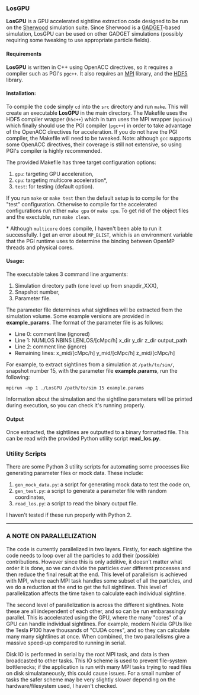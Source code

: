 ### LosGPU
**LosGPU** is a GPU accelerated sightline extraction code designed to be run on the [Sherwood](https://www.nottingham.ac.uk/astronomy/sherwood/) simulation suite. 
Since Sherwood is a [GADGET](https://wwwmpa.mpa-garching.mpg.de/gadget/)-based simulation, LosGPU can be used on other GADGET simulations (possibly requiring some tweaking to use appropriate particle fields).

#### Requirements

**LosGPU** is written in C++ using OpenACC directives, so it requires a compiler such as PGI's `pgc++`. It also requires an [MPI](https://www.mpi-forum.org/) library, and the [HDF5](https://www.hdfgroup.org/solutions/hdf5/) library.

#### Installation:
To compile the code simply `cd` into the `src` directory and run `make`. This will create an executable **LosGPU** in the main directory. The Makefile uses the HDF5 compiler wrapper (`h5c++`) which in turn uses the MPI wrapper (`mpicxx`) which finally should use the PGI compiler (`pgc++`) in order to take advantage of the OpenACC directives for acceleration. If you do not have the PGI compiler, the Makefile will need to be tweaked. Note: although `gcc` supports some OpenACC directives, their coverage is still not extensive, so using PGI's compiler is highly recommended.

The provided Makefile has three target configuration options:

1. `gpu`: targeting GPU acceleration,
2. `cpu`: targeting multicore acceleration\*,
3. `test`: for testing (default option).

If you run `make` or `make test` then the default setup is to compile for the "test" configuration. 
Otherwise to compile for the accelerated configurations run either `make gpu` or `make cpu`. 
To get rid of the object files and the exectuble, run `make clean`.

\* Although `multicore` does compile, I haven't been able to run it successfully. I get an error about `MP_BLIST`, which is an environment variable that the PGI runtime uses to determine the binding between OpenMP threads and physical cores.

#### Usage:
The executable takes 3 command line arguments:

1. Simulation directory path (one level up from snapdir\_XXX),
2. Snapshot number,
3. Parameter file.

The parameter file determines what sightlines will be extracted from the simulation volume. Some example versions are provided in **example\_params**. The format of the parameter file is as follows:

- Line 0: comment line (ignored)
- Line 1: NUMLOS NBINS LENLOS/[cMpc/h] x\_dir y\_dir z\_dir output\_path
- Line 2: comment line (ignore)
- Remaining lines: x\_mid/[cMpc/h] y\_mid/[cMpc/h] z\_mid/[cMpc/h]

For example, to extract sightlines from a simulation at `/path/to/sim/`, snapshot number 15, with the parameter file **example.params**, run the following:

`mpirun -np 1 ./LosGPU /path/to/sim 15 example.params`

Information about the simulation and the sightline parameters will be printed during execution, so you can check it's running properly.

#### Output
Once extracted, the sightlines are outputted to a binary formatted file. This can be read with the provided Python utility script **read\_los.py**.

### Utility Scripts
There are some Python 3 utility scripts for automating some processes like generating parameter files or mock data. These include:

1. `gen_mock_data.py`: a script for generating mock data to test the code on,
2. `gen_test.py`: a script to generate a parameter file with random coordinates,
3. `read_los.py`: a script to read the binary output file.

I haven't tested if these run properly with Python 2.

---

### A NOTE ON PARALLELIZATION
The code is currently parallelized in two layers. Firstly, for each sightline the code needs to loop over all the particles to add their (possible) contributions. However since this is only additive, it doesn't matter what order it is done, so we can divide the particles over different processes and then reduce the final result at the end. This level of parallelism is achieved with MPI, where each MPI task handles some subset of all the particles, and we do a reduction at the end to get the full sightlines. This level of parallelization affects the time taken to calculate each individual sightline. 

The second level of parallelization is across the different sightlines. Note these are all independent of each other, and so can be run embarassingly parallel. This is accelerated using the GPU, where the many "cores" of a GPU can handle individual sightlines. For example, modern Nvidia GPUs like the Tesla P100 have thousands of "CUDA cores", and so they can calculate many many sightlines at once. When combined, the two parallelisms give a massive speed-up compared to running in serial.

Disk IO is performed in serial by the root MPI task, and data is then broadcasted to other tasks. This IO scheme is used to prevent file-system bottlenecks; if the application is run with many MPI tasks trying to read files on disk simulataneously, this could cause issues. For a small number of tasks the safer scheme may be very slightly slower depending on the hardware/filesystem used, I haven't checked.
